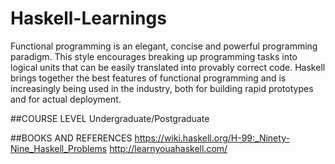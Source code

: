 # Haskell-Learnings
Functional programming is an elegant, concise and powerful programming paradigm. This style encourages breaking up programming tasks into logical units that can be easily translated into provably correct code. Haskell brings together the best features of functional programming and is increasingly being used in the industry, both for building rapid prototypes and for actual deployment. 

##COURSE LEVEL
Undergraduate/Postgraduate

##BOOKS AND REFERENCES
https://wiki.haskell.org/H-99:_Ninety-Nine_Haskell_Problems
http://learnyouahaskell.com/
